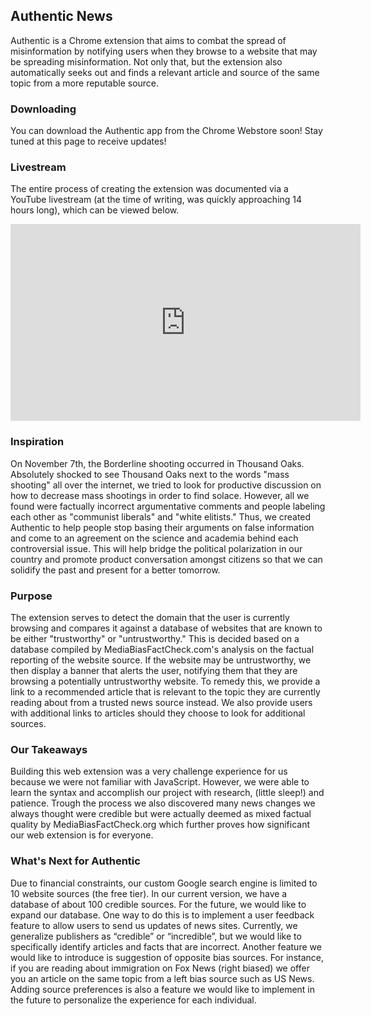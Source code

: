 ## Authentic News

Authentic is a Chrome extension that aims to combat the spread of misinformation by notifying users when they browse to a website that may be spreading misinformation. Not only that, but the extension also automatically seeks out and finds a relevant article and source of the same topic from a more reputable source.

### Downloading

You can download the Authentic app from the Chrome Webstore soon! Stay tuned at this page to receive updates!

### Livestream

The entire process of creating the extension was documented via a YouTube livestream (at the time of writing, was quickly approaching 14 hours long), which can be viewed below.

<iframe width="560" height="315" src="https://www.youtube-nocookie.com/embed/3hXYaGVsnZA" frameborder="0" allow="accelerometer; autoplay; encrypted-media; gyroscope; picture-in-picture" allowfullscreen></iframe>

### Inspiration

On November 7th, the Borderline shooting occurred in Thousand Oaks. Absolutely shocked to see Thousand Oaks next to the words "mass shooting" all over the internet, we tried to look for productive discussion on how to decrease mass shootings in order to find solace. However, all we found were factually incorrect argumentative comments and people labeling each other as "communist liberals" and "white elitists." Thus, we created Authentic to help people stop basing their arguments on false information and come to an agreement on the science and academia behind each controversial issue. This will help bridge the political polarization in our country and promote product conversation amongst citizens so that we can solidify the past and present for a better tomorrow.

### Purpose

The extension serves to detect the domain that the user is currently browsing and compares it against a database of websites that are known to be either "trustworthy" or "untrustworthy." This is decided based on a database compiled by MediaBiasFactCheck.com's analysis on the factual reporting of the website source. If the website may be untrustworthy, we then display a banner that alerts the user, notifying them that they are browsing a potentially untrustworthy website. To remedy this, we provide a link to a recommended article that is relevant to the topic they are currently reading about from a trusted news source instead. We also provide users with additional links to articles should they choose to look for additional sources.

### Our Takeaways

Building this web extension was a very challenge experience for us because we were not familiar with JavaScript. However, we were able to learn the syntax and accomplish our project with research, (little sleep!) and patience. Trough the process we also discovered many news changes we always thought were credible but were actually deemed as mixed factual quality by MediaBiasFactCheck.org which further proves how significant our web extension is for everyone.

### What's Next for Authentic

Due to financial constraints, our custom Google search engine is limited to 10 website sources (the free tier). In our current version, we have a database of about 100 credible sources. For the future, we would like to expand our database. One way to do this is to implement a user feedback feature to allow users to send us updates of news sites. Currently, we generalize publishers as “credible” or “incredible”, but we would like to specifically identify articles and facts that are incorrect. Another feature we would like to introduce is suggestion of opposite bias sources. For instance, if you are reading about immigration on Fox News (right biased) we offer you an article on the same topic from a left bias source such as US News. Adding source preferences is also a feature we would like to implement in the future to personalize the experience for each individual.